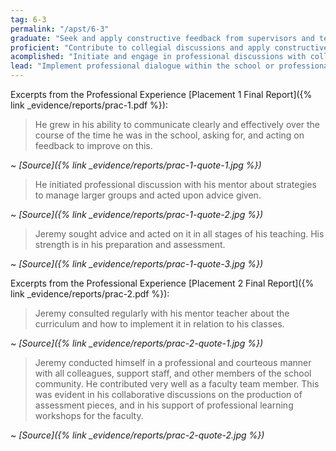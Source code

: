 ```yaml
---
tag: 6-3
permalink: "/apst/6-3"
graduate: "Seek and apply constructive feedback from supervisors and teachers to improve teaching practices."
proficient: "Contribute to collegial discussions and apply constructive feedback from colleagues to improve professional knowledge and practice."
acomplished: "Initiate and engage in professional discussions with colleagues in a range of forums to evaluate practice directed at improving professional knowledge and practice, and the educational outcomes of students."
lead: "Implement professional dialogue within the school or professional learning network(s) that is informed by feedback, analysis of current research and practice to improve the educational outcomes of students."
---
```

Excerpts from the Professional Experience [Placement 1 Final Report]({% link _evidence/reports/prac-1.pdf %}):

> He grew in his ability to communicate clearly and effectively over the course of the time he was in the school, asking for, and acting on feedback to improve on this.

~ *[Source]({% link _evidence/reports/prac-1-quote-1.jpg %})*

> He initiated professional discussion with his mentor about strategies to manage larger groups and acted upon advice given.

~ *[Source]({% link _evidence/reports/prac-1-quote-2.jpg %})*

> Jeremy sought advice and acted on it in all stages of his teaching. His strength is in his preparation and assessment.

~ *[Source]({% link _evidence/reports/prac-1-quote-3.jpg %})*

Excerpts from the Professional Experience [Placement 2 Final Report]({% link _evidence/reports/prac-2.pdf %}):

> Jeremy consulted regularly with his mentor teacher about the curriculum and how to implement it in relation to his classes.

~ *[Source]({% link _evidence/reports/prac-2-quote-1.jpg %})*

> Jeremy conducted himself in a professional and courteous manner with all colleagues, support staff, and other members of the school community. He contributed very well as a faculty team member. This was evident in his collaborative discussions on the production of assessment pieces, and in his support of professional learning workshops for the faculty.

~ *[Source]({% link _evidence/reports/prac-2-quote-2.jpg %})*
